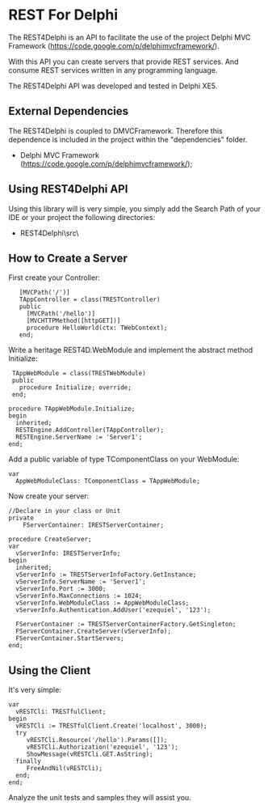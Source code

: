 # REST For Delphi #

The REST4Delphi is an API to facilitate the use of the project Delphi MVC Framework (https://code.google.com/p/delphimvcframework/).

With this API you can create servers that provide REST services. And consume REST services written in any programming language.

The REST4Delphi API was developed and tested in Delphi XE5.

## External Dependencies ##

The REST4Delphi is coupled to DMVCFramework. Therefore this dependence is included in the project within the "dependencies" folder.

- Delphi MVC Framework (https://code.google.com/p/delphimvcframework/);

## Using REST4Delphi API ##

Using this library will is very simple, you simply add the Search Path of your IDE or your project the following directories:

- REST4Delphi\src\

## How to Create a Server ##

First create your Controller:

       [MVCPath('/')]
       TAppController = class(TRESTController)
       public
         [MVCPath('/hello')]
         [MVCHTTPMethod([httpGET])]
         procedure HelloWorld(ctx: TWebContext);
       end;

Write a heritage REST4D.WebModule and implement the abstract method Initialize:

     TAppWebModule = class(TRESTWebModule)
     public
       procedure Initialize; override;
     end;

    procedure TAppWebModule.Initialize;
    begin
      inherited;
      RESTEngine.AddController(TAppController);
      RESTEngine.ServerName := 'Server1';
    end;

Add a public variable of type TComponentClass on your WebModule:

    var
      AppWebModuleClass: TComponentClass = TAppWebModule;

Now create your server:

    //Declare in your class or Unit   
	private
        FServerContainer: IRESTServerContainer;    

    procedure CreateServer;
	var
	  vServerInfo: IRESTServerInfo;
	begin
	  inherited;
	  vServerInfo := TRESTServerInfoFactory.GetInstance;
	  vServerInfo.ServerName := 'Server1';
	  vServerInfo.Port := 3000;
	  vServerInfo.MaxConnections := 1024;
	  vServerInfo.WebModuleClass := AppWebModuleClass;
	  vServerInfo.Authentication.AddUser('ezequiel', '123');
	
	  FServerContainer := TRESTServerContainerFactory.GetSingleton;
	  FServerContainer.CreateServer(vServerInfo);
	  FServerContainer.StartServers;
	end;

## Using the Client ##

It's very simple:

    var
      vRESTCli: TRESTfulClient;
    begin
      vRESTCli := TRESTfulClient.Create('localhost', 3000);
      try
         vRESTCli.Resource('/hello').Params([]);
         vRESTCli.Authorization('ezequiel', '123');
		 ShowMessage(vRESTCli.GET.AsString);    
      finally
         FreeAndNil(vRESTCli);
      end;
    end;

Analyze the unit tests and samples they will assist you.